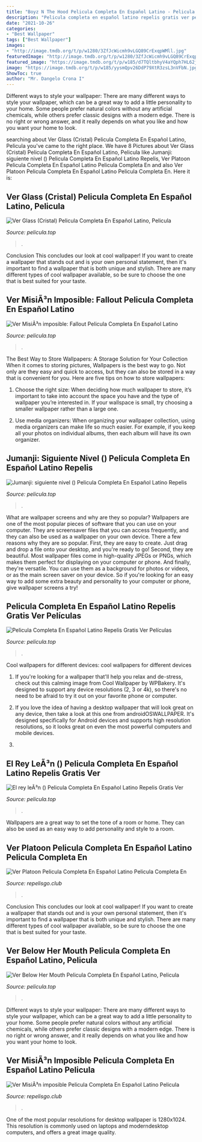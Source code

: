 ```yaml
---
title: "Boyz N The Hood Pelicula Completa En Español Latino - Pelicula Completa En Español Latino Repelis Gratis Ver Películas"
description: "Pelicula completa en español latino repelis gratis ver películas"
date: "2021-10-26"
categories:
- "Best Wallpaper"
tags: ["Best Wallpaper"]
images:
- "http://image.tmdb.org/t/p/w1280/3ZfJcWicmh9vLGQ89CrExqpWMll.jpg"
featuredImage: "http://image.tmdb.org/t/p/w1280/3ZfJcWicmh9vLGQ89CrExqpWMll.jpg"
featured_image: "https://image.tmdb.org/t/p/w185/d7TQltbhyV4aYQph7HL62jCy2pD.jpg"
image: "https://image.tmdb.org/t/p/w185/yysmQpv26DdP79XtR3zsL3nVFbN.jpg"
ShowToc: true
author: "Mr. Dangelo Crona I"
---
```



Different ways to style your wallpaper:
There are many different ways to style your wallpaper, which can be a great way to add a little personality to your home. Some people prefer natural colors without any artificial chemicals, while others prefer classic designs with a modern edge. There is no right or wrong answer, and it really depends on what you like and how you want your home to look.

	

		
searching about Ver Glass (Cristal) Pelicula Completa En Español Latino, Pelicula you've came to the right place. We have 8 Pictures about Ver Glass (Cristal) Pelicula Completa En Español Latino, Pelicula like Jumanji: siguiente nivel () Pelicula Completa En Español Latino Repelis, Ver Platoon Pelicula Completa En Español Latino Pelicula Completa En and also Ver Platoon Pelicula Completa En Español Latino Pelicula Completa En. Here it is:
		
    
## Ver Glass (Cristal) Pelicula Completa En Español Latino, Pelicula

<img loading=lazy src="https://image.tmdb.org/t/p/w185/fRpkzJbC4NGKRaZ88ZE7e2Yn897.jpg" onerror="this.onerror=null;this.src='https://tse4.mm.bing.net/th?id=OIP.Oa57D6IC0VwdNLxdkRVg2wAAAA&amp;pid=15.1';" alt="Ver Glass (Cristal) Pelicula Completa En Español Latino, Pelicula">

_Source: pelicula.top_

>. 

	

Conclusion
This concludes our look at cool wallpaper! If you want to create a wallpaper that stands out and is your own personal statement, then it's important to find a wallpaper that is both unique and stylish. There are many different types of cool wallpaper available, so be sure to choose the one that is best suited for your taste.

    
## Ver MisiÃ³n Imposible: Fallout Pelicula Completa En Español Latino

<img loading=lazy src="http://image.tmdb.org/t/p/w185/rm4vVzMKv7zallSTDl4XqfOslqU.jpg" onerror="this.onerror=null;this.src='https://tse3.mm.bing.net/th?id=OIP.R9lO7NnH3epvQFE6YldaCwAAAA&amp;pid=15.1';" alt="Ver MisiÃ³n imposible: Fallout Pelicula Completa En Español Latino">

_Source: pelicula.top_

>. 

	

The Best Way to Store Wallpapers: A Storage Solution for Your Collection
When it comes to storing pictures, Wallpapers is the best way to go. Not only are they easy and quick to access, but they can also be stored in a way that is convenient for you. Here are five tips on how to store wallpapers:
1) Choose the right size: When deciding how much wallpaper to store, it’s important to take into account the space you have and the type of wallpaper you’re interested in. If your wallspace is small, try choosing a smaller wallpaper rather than a large one.

2) Use media organizers: When organizing your wallpaper collection, using media organizers can make life so much easier. For example, if you keep all your photos on individual albums, then each album will have its own organizer.

    
## Jumanji: Siguiente Nivel () Pelicula Completa En Español Latino Repelis

<img loading=lazy src="https://image.tmdb.org/t/p/w185/d7TQltbhyV4aYQph7HL62jCy2pD.jpg" onerror="this.onerror=null;this.src='https://tse4.mm.bing.net/th?id=OIP.0mf-n6N9EuDRFPqLH8or9wAAAA&amp;pid=15.1';" alt="Jumanji: siguiente nivel () Pelicula Completa En Español Latino Repelis">

_Source: pelicula.top_

>. 

	

What are wallpaper screens and why are they so popular?
Wallpapers are one of the most popular pieces of software that you can use on your computer. They are screensaver files that you can access frequently, and they can also be used as a wallpaper on your own device. There a few reasons why they are so popular. First, they are easy to create. Just drag and drop a file onto your desktop, and you're ready to go! Second, they are beautiful. Most wallpaper files come in high-quality JPEGs or PNGs, which makes them perfect for displaying on your computer or phone. And finally, they're versatile. You can use them as a background for photos or videos, or as the main screen saver on your device. So if you're looking for an easy way to add some extra beauty and personality to your computer or phone, give wallpaper screens a try!

    
## Pelicula Completa En Español Latino Repelis Gratis Ver Películas

<img loading=lazy src="https://i1.wp.com/image.tmdb.org/t/p/w300/aF3UVTrSIhz3B0tgHU5yI3bPc5k.jpg?resize=300,450" onerror="this.onerror=null;this.src='https://tse4.mm.bing.net/th?id=OIP.lTM_HZkubi6knE5HGPdBCgAAAA&amp;pid=15.1';" alt="Pelicula Completa En Español Latino Repelis Gratis Ver Películas">

_Source: pelicula.top_

>. 

	

Cool wallpapers for different devices:
cool wallpapers for different devices 

1. If you're looking for a wallpaper that'll help you relax and de-stress, check out this calming image from Cool Wallpaper by WPBakery. It's designed to support any device resolutions (2, 3 or 4k), so there's no need to be afraid to try it out on your favorite phone or computer.

2. If you love the idea of having a desktop wallpaper that will look great on any device, then take a look at this one from androidOSWALLPAPER. It's designed specifically for Android devices and supports high resolution resolutions, so it looks great on even the most powerful computers and mobile devices.

3.

    
## El Rey LeÃ³n () Pelicula Completa En Español Latino Repelis Gratis Ver

<img loading=lazy src="https://image.tmdb.org/t/p/w185/yysmQpv26DdP79XtR3zsL3nVFbN.jpg" onerror="this.onerror=null;this.src='https://tse3.mm.bing.net/th?id=OIP.-4H02l2GjFSnZEo5FWXgKwAAAA&amp;pid=15.1';" alt="El rey leÃ³n () Pelicula Completa En Español Latino Repelis Gratis Ver">

_Source: pelicula.top_

>. 

	

Wallpapers are a great way to set the tone of a room or home. They can also be used as an easy way to add personality and style to a room.

    
## Ver Platoon Pelicula Completa En Español Latino Pelicula Completa En

<img loading=lazy src="http://image.tmdb.org/t/p/w185/234oXaXKIcyXpWMMFISsZ94tas9.jpg" onerror="this.onerror=null;this.src='https://tse4.mm.bing.net/th?id=OIP.o7xnnTzNe1HaMGJMslPBIQAAAA&amp;pid=15.1';" alt="Ver Platoon Pelicula Completa En Español Latino Pelicula Completa En">

_Source: repelisgo.club_

>. 

	

Conclusion
This concludes our look at cool wallpaper! If you want to create a wallpaper that stands out and is your own personal statement, then it's important to find a wallpaper that is both unique and stylish. There are many different types of cool wallpaper available, so be sure to choose the one that is best suited for your taste.

    
## Ver Below Her Mouth Pelicula Completa En Español Latino, Pelicula

<img loading=lazy src="http://image.tmdb.org/t/p/w1280/gZeJziVigmRqbkEZwKAtSqlLQ6s.jpg" onerror="this.onerror=null;this.src='https://tse4.mm.bing.net/th?id=OIP.-YHYmRjmP4s1Q5_521W-cAHaEK&amp;pid=15.1';" alt="Ver Below Her Mouth Pelicula Completa En Español Latino, Pelicula">

_Source: pelicula.top_

>. 

	

Different ways to style your wallpaper:
There are many different ways to style your wallpaper, which can be a great way to add a little personality to your home. Some people prefer natural colors without any artificial chemicals, while others prefer classic designs with a modern edge. There is no right or wrong answer, and it really depends on what you like and how you want your home to look.

    
## Ver MisiÃ³n Imposible Pelicula Completa En Español Latino Pelicula

<img loading=lazy src="http://image.tmdb.org/t/p/w1280/3ZfJcWicmh9vLGQ89CrExqpWMll.jpg" onerror="this.onerror=null;this.src='https://tse4.mm.bing.net/th?id=OIP.LwpWCRKpWDP7Kj6Dh1AIcAHaEK&amp;pid=15.1';" alt="Ver MisiÃ³n imposible Pelicula Completa En Español Latino Pelicula">

_Source: repelisgo.club_

>. 

	

One of the most popular resolutions for desktop wallpaper is 1280x1024. This resolution is commonly used on laptops and moderndesktop computers, and offers a great image quality.

